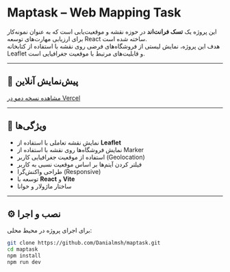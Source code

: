 # Maptask – Web Mapping Task

این پروژه یک **تسک فرانت‌اند** در حوزه نقشه و موقعیت‌یابی است که به عنوان نمونه‌کار برای ارزیابی مهارت‌های توسعه React ساخته شده است.  
هدف این پروژه، نمایش لیستی از فروشگاه‌های فرضی روی نقشه با استفاده از کتابخانه Leaflet و قابلیت‌های مرتبط با موقعیت جغرافیایی است.

---

## 🔗 پیش‌نمایش آنلاین

[مشاهده نسخه دمو در Vercel](https://maptask-ten.vercel.app/)

---

## 📌 ویژگی‌ها

- نمایش نقشه تعاملی با استفاده از **Leaflet**
- نمایش فروشگاه‌ها روی نقشه با استفاده از Marker
- استفاده از موقعیت جغرافیایی کاربر (Geolocation)
- فیلتر کردن آیتم‌ها بر اساس موقعیت نسبی به کاربر
- طراحی واکنش‌گرا (Responsive)
- توسعه با **React** و **Vite**
- ساختار ماژولار و خوانا

---

## ⚙️ نصب و اجرا

برای اجرای پروژه در محیط محلی:

```bash
git clone https://github.com/Danialmsh/maptask.git
cd maptask
npm install
npm run dev
